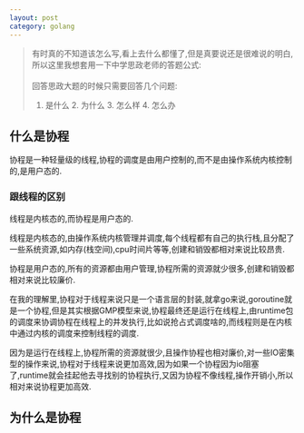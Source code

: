 ```yaml
---
layout: post
category: golang
---
```


> 有时真的不知道该怎么写,看上去什么都懂了,但是真要说还是很难说的明白,所以这里我想套用一下中学思政老师的答题公式: <br><br>
> 回答思政大题的时候只需要回答几个问题: <br>
> 1. 是什么 2. 为什么 3. 怎么样 4. 怎么办


## 什么是协程

协程是一种轻量级的线程,协程的调度是由用户控制的,而不是由操作系统内核控制的,是用户态的.
### 跟线程的区别

线程是内核态的,而协程是用户态的.

线程是内核态的,由操作系统内核管理并调度,每个线程都有自己的执行栈,且分配了一些系统资源,如内存(栈空间),cpu时间片等等,创建和销毁都相对来说比较昂贵.

协程是用户态的,所有的资源都由用户管理,协程所需的资源就少很多,创建和销毁都相对来说比较廉价.

在我的理解里,协程对于线程来说只是一个语言层的封装,就拿go来说,goroutine就是一个协程,但是其实根据GMP模型来说,协程最终还是运行在线程上,由runtime包的调度来协调协程在线程上的并发执行,比如说抢占式调度啥的,而线程则是在内核中通过内核的调度来控制线程的调度.

因为是运行在线程上,协程所需的资源就很少,且操作协程也相对廉价,对一些IO密集型的操作来说,协程对于线程来说更加高效,因为如果一个协程因为io阻塞了,runtime就会挂起他去寻找别的协程执行,又因为协程不像线程,操作开销小,所以相对来说协程更加高效.

## 为什么是协程

